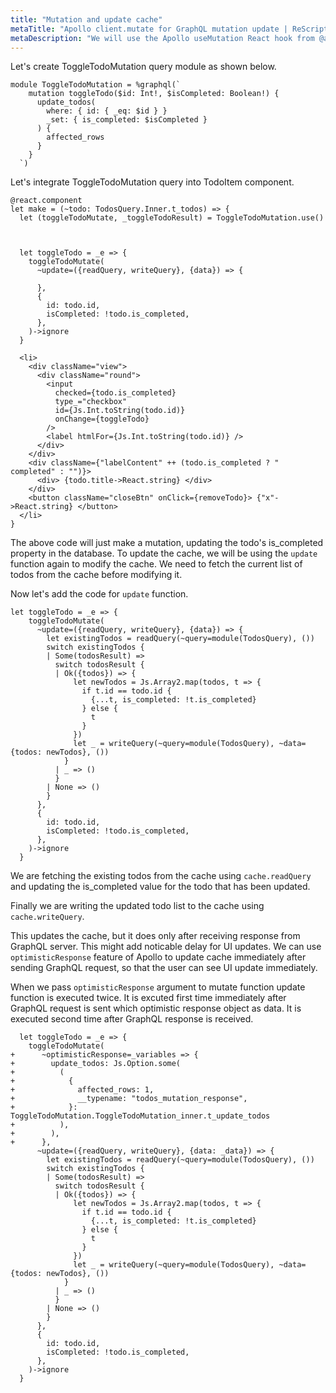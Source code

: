 ```yaml
---
title: "Mutation and update cache"
metaTitle: "Apollo client.mutate for GraphQL mutation update | ReScript React Apollo Tutorial"
metaDescription: "We will use the Apollo useMutation React hook from @apollo/client as an example to modify existing data and update cache locally using readQuery and writeQuery and handle optimisticResponse"
---
```


Let's create ToggleTodoMutation query module as shown below.

```reason
module ToggleTodoMutation = %graphql(`
    mutation toggleTodo($id: Int!, $isCompleted: Boolean!) {
      update_todos(
        where: { id: { _eq: $id } }
        _set: { is_completed: $isCompleted }
      ) {
        affected_rows
      }
    }
  `)
```

Let's integrate ToggleTodoMutation query into TodoItem component.

```reason
@react.component
let make = (~todo: TodosQuery.Inner.t_todos) => {
  let (toggleTodoMutate, _toggleTodoResult) = ToggleTodoMutation.use()



  let toggleTodo = _e => {
    toggleTodoMutate(
      ~update=({readQuery, writeQuery}, {data}) => {

      },
      {
        id: todo.id,
        isCompleted: !todo.is_completed,
      },
    )->ignore
  }

  <li>
    <div className="view">
      <div className="round">
        <input
          checked={todo.is_completed}
          type_="checkbox"
          id={Js.Int.toString(todo.id)}
          onChange={toggleTodo}
        />
        <label htmlFor={Js.Int.toString(todo.id)} />
      </div>
    </div>
    <div className={"labelContent" ++ (todo.is_completed ? " completed" : "")}>
      <div> {todo.title->React.string} </div>
    </div>
    <button className="closeBtn" onClick={removeTodo}> {"x"->React.string} </button>
  </li>
}
```

The above code will just make a mutation, updating the todo's is_completed property in the database.
To update the cache, we will be using the `update` function again to modify the cache. We need to fetch the current list of todos from the cache before modifying it.

Now let's add the code for `update` function.

```reason
let toggleTodo = _e => {
    toggleTodoMutate(
      ~update=({readQuery, writeQuery}, {data}) => {
        let existingTodos = readQuery(~query=module(TodosQuery), ())
        switch existingTodos {
        | Some(todosResult) =>
          switch todosResult {
          | Ok({todos}) => {
              let newTodos = Js.Array2.map(todos, t => {
                if t.id == todo.id {
                  {...t, is_completed: !t.is_completed}
                } else {
                  t
                }
              })
              let _ = writeQuery(~query=module(TodosQuery), ~data={todos: newTodos}, ())
            }
          | _ => ()
          }
        | None => ()
        }
      },
      {
        id: todo.id,
        isCompleted: !todo.is_completed,
      },
    )->ignore
  }
```

We are fetching the existing todos from the cache using `cache.readQuery` and updating the is_completed value for the todo that has been updated.

Finally we are writing the updated todo list to the cache using `cache.writeQuery`.

This updates the cache, but it does only after receiving response from GraphQL server. This might add noticable delay for UI updates. We can use `optimisticResponse` feature of Apollo to update cache immediately after sending GraphQL request, so that the user can see UI update immediately.

When we pass `optimisticResponse` argument to mutate function update function is executed twice. It is excuted first time immediately after GraphQL request is sent which optimistic response object as data. It is executed second time after GraphQL response is received.

```reason
  let toggleTodo = _e => {
    toggleTodoMutate(
+      ~optimisticResponse=_variables => {
+        update_todos: Js.Option.some(
+          (
+            {
+              affected_rows: 1,
+              __typename: "todos_mutation_response",
+            }: ToggleTodoMutation.ToggleTodoMutation_inner.t_update_todos
+          ),
+        ),
+      },
      ~update=({readQuery, writeQuery}, {data: _data}) => {
        let existingTodos = readQuery(~query=module(TodosQuery), ())
        switch existingTodos {
        | Some(todosResult) =>
          switch todosResult {
          | Ok({todos}) => {
              let newTodos = Js.Array2.map(todos, t => {
                if t.id == todo.id {
                  {...t, is_completed: !t.is_completed}
                } else {
                  t
                }
              })
              let _ = writeQuery(~query=module(TodosQuery), ~data={todos: newTodos}, ())
            }
          | _ => ()
          }
        | None => ()
        }
      },
      {
        id: todo.id,
        isCompleted: !todo.is_completed,
      },
    )->ignore
  }
```
